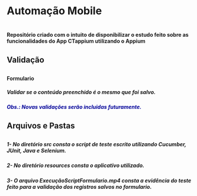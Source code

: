 <h1>Automação Mobile<h1>
<h4 >Repositório criado com o intuito de disponibilizar o estudo feito sobre as funcionalidades do App CTappium utilizando o Appium<h4> 

<h2>Validação<h2>

<h4>Formulario<h4>
<h5>Validar se o conteúdo preenchido é o mesmo que foi salvo.<h5>
<h5><font color="#000099">Obs.: Novas validações serão incluidas futuramente.</font><h5>	

<h2>Arquivos e Pastas<h2>	

<h5>1- No diretório src consta o script de teste escrito utilizando Cucumber, JUnit, Java e Selenium.<h5>

<h5>2- No diretório resources consta o aplicativo utilizado.<h5>

<h5>3- O arquivo ExecuçãoScriptFormulario.mp4 consta a evidência do teste feito para a validação dos registros salvos no formulario.<h5>